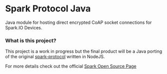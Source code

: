 Spark Protocol Java
===================

Java module for hosting direct encrypted CoAP socket connections for Spark.IO Devices.

### What is this project?
This project is a work in progress but the final product will be a Java porting of the original [spark-protocol](https://github.com/spark/spark-protocol) written in NodeJS.

For more details check out the official [Spark Open Source Page](http://spark.github.io/)
